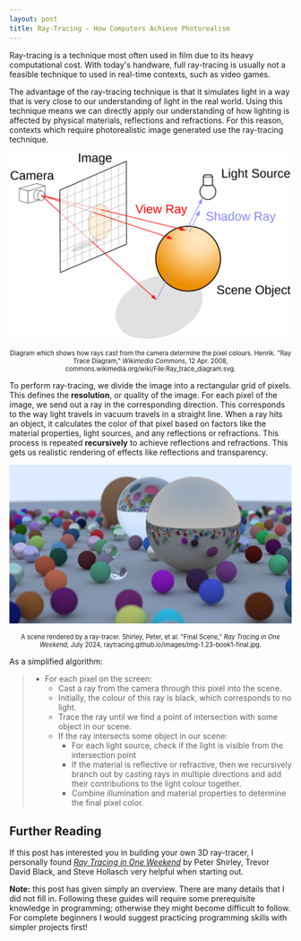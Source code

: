```yaml
---
layout: post
title: Ray-Tracing - How Computers Achieve Photorealism
---
```


Ray-tracing is a technique most often used in film due to its heavy computational cost. With today's handware, full ray-tracing is usually not a feasible technique to used in real-time contexts, such as video games.

The advantage of the ray-tracing technique is that it simulates light in a way that is very close to our understanding of light in the real world. Using this technique means we can directly apply our understanding of how lighting is affected by physical materials, reflections and refractions. For this reason, contexts which require photorealistic image generated use the ray-tracing technique.

![](Ray_trace_diagram.svg)
<!-- https://commons.wikimedia.org/wiki/File:Ray_trace_diagram.svg -->

<p style="font-size:0.8em; text-align:center">
Diagram which shows how rays cast from the camera determine the pixel colours. Henrik. "Ray Trace Diagram," <i>Wikimedia Commons</i>, 12 Apr. 2008, commons.wikimedia.org/wiki/File:Ray_trace_diagram.svg.
</p>


To perform ray-tracing, we divide the image into a rectangular grid of pixels. This defines the **resolution**, or quality of the image. For each pixel of the image, we send out a ray in the corresponding direction. This corresponds to the way light travels in vacuum travels in a straight line. When a ray hits an object, it calculates the color of that pixel based on factors like the material properties, light sources, and any reflections or refractions. This process is repeated **recursively** to achieve reflections and refractions. This gets us realistic rendering of effects like reflections and transparency.

![](img-1.23-book1-final.jpg)

<p style="font-size:0.8em; text-align:center">
A scene rendered by a ray-tracer. Shirley, Peter, et al. "Final Scene," <i>Ray Tracing in One Weekend</i>, July 2024, raytracing.github.io/images/img-1.23-book1-final.jpg.
</p>

<!-- https://raytracing.github.io/books/RayTracingInOneWeekend.html -->

As a simplified algorithm:
> - For each pixel on the screen:
>     - Cast a ray from the camera through this pixel into the scene.
>     - Initially, the colour of this ray is black, which corresponds to no light.
>     - Trace the ray until we find a point of intersection with some object in our scene.
>     - If the ray intersects some object in our scene:
>         - For each light source, check if the light is visible from the intersection point
>         - If the material is reflective or refractive, then we recursively branch out by casting rays in multiple directions and add their contributions to the light colour together.
>         - Combine illumination and material properties to determine the final pixel color.

## Further Reading

If this post has interested you in building your own 3D ray-tracer, I personally found [_Ray Tracing in One Weekend_](https://raytracing.github.io/books/RayTracingInOneWeekend.html) by Peter Shirley, Trevor David Black, and Steve Hollasch very helpful when starting out.

**Note:** this post has given simply an overview. There are many details that I did not fill in. Following these guides will require some prerequisite knowledge in programming; otherwise they might become difficult to follow. For complete beginners I would suggest practicing programming skills with simpler projects first!